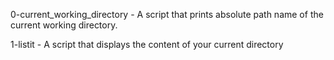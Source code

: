 0-current_working_directory - A script that prints absolute path name of the current working directory.

1-listit - A script that displays the content of your current directory


